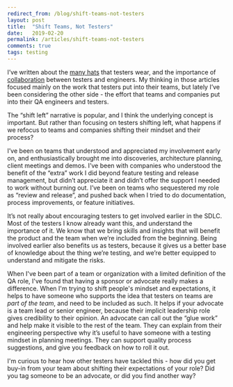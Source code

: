 ```yaml
---
redirect_from: /blog/shift-teams-not-testers
layout: post
title:  "Shift Teams, Not Testers"
date:   2019-02-20
permalink: /articles/shift-teams-not-testers
comments: true
tags: testing
---
```


I’ve written about the [many hats](https://techbeacon.com/app-dev-testing/3-hats-qa-engineers-how-wear-them-well) that testers wear, and the importance of [collaboration](https://www.testcraft.io/building-relationship-developers-qa) between testers and engineers. My thinking in those articles focused mainly on the work that testers put into their teams, but lately I’ve been considering the other side - the effort that teams and companies put into their QA engineers and testers.

The “shift left” narrative is popular, and I think the underlying concept is important. But rather than focusing on testers shifting left, what happens if we refocus to teams and companies shifting their mindset and their process? 

I’ve been on teams that understood and appreciated my involvement early on, and enthusiastically brought me into discoveries, architecture planning, client meetings and demos. I’ve been with companies who understood the benefit of the “extra” work I did beyond feature testing and release management, but didn’t appreciate it and didn’t offer the support I needed to work without burning out. I’ve been on teams who sequestered my role as “review and release”, and pushed back when I tried to do documentation, process improvements, or feature initiatives.

It’s not really about encouraging testers to get involved earlier in the SDLC. Most of the testers I know already want this, and understand the importance of it. We know that we bring skills and insights that will benefit the product and the team when we’re included from the beginning. Being involved earlier also benefits us as testers, because it gives us a better base of knowledge about the thing we’re testing, and we’re better equipped to understand and mitigate the risks.

When I've been part of a team or organization with a limited definition of the QA role, I've found that having a sponsor or advocate really makes a difference. When I'm trying to shift people's mindset and expectations, it helps to have someone who supports the idea that testers on teams are *part of the team*, and need to be included as such. It helps if your advocate is a team lead or senior engineer, because their implicit leadership role gives credibility to their opinion. An advocate can call out the “glue work” and help make it visible to the rest of the team. They can explain from their engineering perspective why it’s useful to have someone with a testing mindset in planning meetings. They can support quality process suggestions, and give you feedback on how to roll it out.

I'm curious to hear how other testers have tackled this - how did you get buy-in from your team about shifting their expectations of your role? Did you tag someone to be an advocate, or did you find another way?